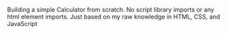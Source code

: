 Building a simple Calculator from scratch. No script library imports or any html element imports. Just based on my raw knowledge in HTML, CSS, and JavaScript
